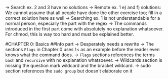 -> Search ex. 2 and 3 have no solutions
-> Remote ex. 1 e) and f) solutions: We cannot assume that all people have done the other exercise too; fill in a correct solution here as well
-> Searching ex. 1 is not understandable for a normal person, especially the part with the regex
-> The commands introduced in the first part come with absolutely no explanation whatsoever. For chmod, this is way too hard and must be explained better.


#CHAPTER 0: Basics
##Info part
-> Desperately needs a rewrite
-> The sections `Flags` in Chapter 0 uses `ls` as an example before the reader even knows what the command does.
-> `Flags` sections references the terms `bash` and `recursive` with no explanation whatsoever.
-> Wildcards section is missing the question mark wildcard and the bracket wildcard.
-> sudo section references the `sudo group` but doesn't elaborate on it
